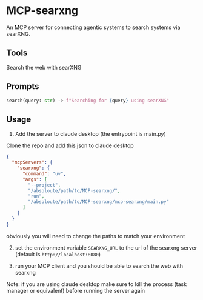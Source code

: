 # MCP-searxng

An MCP server for connecting agentic systems to search systems via searXNG.

## Tools

Search the web with searXNG

## Prompts

```python
search(query: str) -> f"Searching for {query} using searXNG"
```

## Usage

1) Add the server to claude desktop (the entrypoint is main.py)

Clone the repo and add this json to claude desktop

```json
{
  "mcpServers": {
    "searxng": {
      "command": "uv", 
      "args": [
        "--project",
        "/absoloute/path/to/MCP-searxng/",
        "run",
        "/absoloute/path/to/MCP-searxng/mcp-searxng/main.py"
      ]
    }
  }
}
```

obviously you will need to change the paths to match your environment

2) set the environment variable `SEARXNG_URL` to the url of the searxng server (default is `http://localhost:8080`)

3) run your MCP client and you should be able to search the web with searxng

Note: if you are using claude desktop make sure to kill the process (task manager or equivalent) before running the server again

